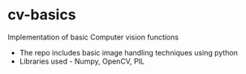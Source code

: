 # cv-basics
Implementation of basic Computer vision functions
* The repo includes basic image handling techniques using python  
* Libraries used - Numpy, OpenCV, PIL
